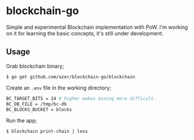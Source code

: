 # blockchain-go

Simple and experimental Blockchain implementation with PoW. I'm working on it for learning the basic concepts, it's still under development. 

## Usage

Grab blockchain binary;

```
$ go get github.com/azer/blockchain-go/blockchain
```

Create an `.env` file in the working directory;

```bash
BC_TARGET_BITS = 24 # higher makes mining more difficult.
BC_DB_FILE = /tmp/bc-db
BC_BLOCKS_BUCKET = blocks
```

Run the app;

```
$ blockchain print-chain | less
```
